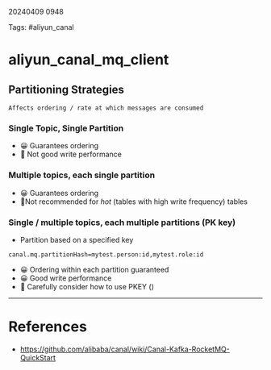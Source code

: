 20240409 0948

Tags: #aliyun_canal 

# aliyun_canal_mq_client
## Partitioning Strategies
```ad-important
Affects ordering / rate at which messages are consumed
```
### Single Topic, Single Partition
- 😀 Guarantees ordering
- 🙁 Not good write performance

### Multiple topics, each single partition
- 😀 Guarantees ordering
- 🙁Not recommended for _hot_ (tables with high write frequency) tables

### Single / multiple topics, each multiple partitions (PK key)
- Partition based on a specified key
```
canal.mq.partitionHash=mytest.person:id,mytest.role:id
```

- 😀 Ordering within each partition guaranteed
- 😀 Good write performance
- 🙁 Carefully consider how to use PKEY ()

--- 
# References
- https://github.com/alibaba/canal/wiki/Canal-Kafka-RocketMQ-QuickStart